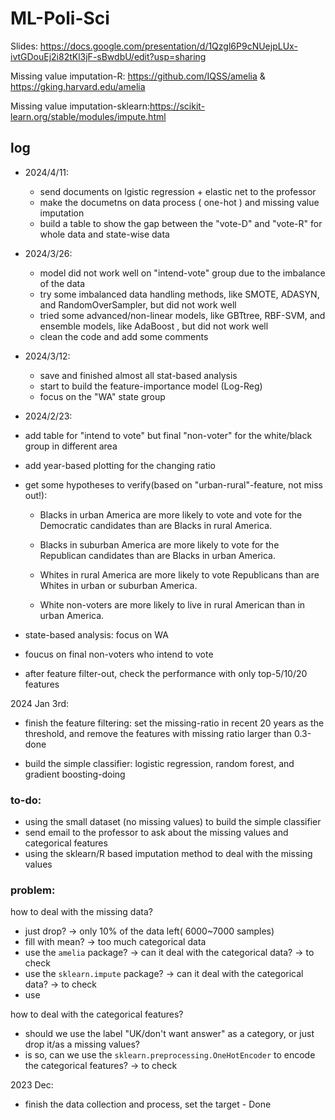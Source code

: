 # ML-Poli-Sci


Slides: https://docs.google.com/presentation/d/1Qzgl6P9cNUejpLUx-ivtGDouEj2i82tKl3jF-sBwdbU/edit?usp=sharing

Missing value imputation-R: https://github.com/IQSS/amelia & https://gking.harvard.edu/amelia

Missing value imputation-sklearn:https://scikit-learn.org/stable/modules/impute.html

## log

- 2024/4/11:
   - send documents on lgistic regression + elastic net to the professor
   - make the documetns on data process ( one-hot  ) and missing value imputation
   - build a table to show the gap between the "vote-D" and "vote-R" for whole data and state-wise data


- 2024/3/26:
    - model did not work well on "intend-vote" group due to the imbalance of the data
    - try some imbalanced data handling methods, like SMOTE, ADASYN, and RandomOverSampler, but did not work well
    - tried some advanced/non-linear models, like GBTtree, RBF-SVM, and ensemble models, like AdaBoost , but did not work well
    - clean the code and add some comments


- 2024/3/12:
    - save and finished almost all stat-based analysis
    - start to build the feature-importance model (Log-Reg)
    - focus on the "WA" state group


- 2024/2/23:
 - add table for "intend to vote" but final "non-voter" for the white/black group in different area
 - add year-based plotting for the changing ratio

- get some  hypotheses to verify(based on "urban-rural"-feature, not miss out!): 

    - Blacks in urban America are more likely to vote and vote for the Democratic candidates than are Blacks in rural America.
 
    - Blacks in suburban America are more likely to vote for the Republican candidates than are Blacks in urban America.
 
    - Whites in rural America are more likely to vote Republicans than are Whites in urban or suburban America.
 
    - White non-voters are more likely to live in rural American than in urban America.

- state-based analysis: focus on WA

- foucus on final non-voters who intend to vote

- after feature filter-out, check the performance with only top-5/10/20 features 




2024 Jan 3rd: 

- finish the feature filtering: set the missing-ratio  in recent 20 years as the threshold, and remove the features with missing ratio larger than 0.3-done

- build the simple classifier: logistic regression, random forest, and gradient boosting-doing

### to-do:
- using the small dataset (no missing values) to build the simple classifier
- send email to the professor to ask about the missing values and categorical features
- using the sklearn/R based imputation method to deal with the missing values 


### problem: 
how to deal with the missing data?

- just drop? -> only 10% of the data left( 6000~7000 samples)
- fill with mean? -> too much categorical data
- use the `amelia` package? -> can it deal with the categorical data? -> to check
- use the `sklearn.impute` package? -> can it deal with the categorical data? -> to check
- use 

how to deal with the categorical features?
- should we use the label "UK/don't want answer" as a category, or just drop it/as a missing values?
-  is so, can we use the `sklearn.preprocessing.OneHotEncoder` to encode the categorical features? -> to check

2023 Dec: 

- finish the data collection and process, set the target - Done

